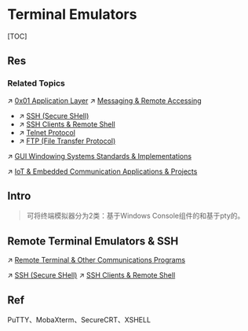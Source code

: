# Terminal Emulators

[TOC]



## Res
### Related Topics
↗ [0x01 Application Layer](../../../🏎️%20Computer%20Networking%20and%20Communication/📌%20Computer%20Networking%20Basics/0x01%20Application%20Layer/0x01%20Application%20Layer.md)
↗ [Messaging & Remote Accessing](../../../🏎️%20Computer%20Networking%20and%20Communication/📌%20Computer%20Networking%20Basics/0x01%20Application%20Layer/Messaging%20&%20Remote%20Accessing/Messaging%20&%20Remote%20Accessing.md)
- ↗ [SSH (Secure SHell)](../../../../CyberSecurity/Network%20Security/🏇%20Network%20Security%20Basics%20&%20Protocols/📱%20Application%20Layer%20Security%20Protocols/SSH%20(Secure%20SHell)/SSH%20(Secure%20SHell).md)
- ↗ [SSH Clients & Remote Shell](../../../../CyberSecurity/Network%20Security/🏇%20Network%20Security%20Basics%20&%20Protocols/📱%20Application%20Layer%20Security%20Protocols/SSH%20(Secure%20SHell)/SSH%20Clients%20&%20Remote%20Shell/SSH%20Clients%20&%20Remote%20Shell.md)
- ↗ [Telnet Protocol](../../../🏎️%20Computer%20Networking%20and%20Communication/📌%20Computer%20Networking%20Basics/0x01%20Application%20Layer/Messaging%20&%20Remote%20Accessing/Telnet%20Protocol.md)
- ↗ [FTP (File Transfer Protocol)](../../../🏎️%20Computer%20Networking%20and%20Communication/📌%20Computer%20Networking%20Basics/0x01%20Application%20Layer/File%20Transferring/FTP%20(File%20Transfer%20Protocol)/FTP%20(File%20Transfer%20Protocol).md)

↗ [GUI Windowing Systems Standards & Implementations](../../Linux%20(Derived%20From%20UNIX%20Family)/Free%20Software%20&%20OSS%20(Open%20Source%20Software)/Host%20Management/GUI%20Desktop%20Environments%20&%20Windowing%20Systems/📌%20GUI%20Windowing%20Systems%20Standards%20&%20Implementations/GUI%20Windowing%20Systems%20Standards%20&%20Implementations.md)

↗ [IoT & Embedded Communication Applications & Projects](../../../../Embedded%20&%20Internet%20of%20Things/IoT%20Networkings%20&%20Communications/IoT%20&%20Embedded%20Communication%20Applications%20&%20Projects/IoT%20&%20Embedded%20Communication%20Applications%20&%20Projects.md)



## Intro
>可将终端模拟器分为2类：基于Windows Console组件的和基于pty的。



## Remote Terminal Emulators & SSH
↗ [Remote Terminal & Other Communications Programs](Remote%20Terminal%20&%20Other%20Communications%20Programs/Remote%20Terminal%20&%20Other%20Communications%20Programs.md)

↗ [SSH (Secure SHell)](../../../../CyberSecurity/Network%20Security/🏇%20Network%20Security%20Basics%20&%20Protocols/📱%20Application%20Layer%20Security%20Protocols/SSH%20(Secure%20SHell)/SSH%20(Secure%20SHell).md)
↗ [SSH Clients & Remote Shell](../../../../CyberSecurity/Network%20Security/🏇%20Network%20Security%20Basics%20&%20Protocols/📱%20Application%20Layer%20Security%20Protocols/SSH%20(Secure%20SHell)/SSH%20Clients%20&%20Remote%20Shell/SSH%20Clients%20&%20Remote%20Shell.md)



## Ref
[推荐7款超级好用的终端工具 —— SSH+FTP - 码农阿雨的文章 - 知乎]: https://zhuanlan.zhihu.com/p/301653835

[网工、运维最常用的四款远程工具：PuTTY、MobaXterm、SecureCRT、XSHELL]: https://cloud.tencent.com/developer/article/2233389
PuTTY、MobaXterm、SecureCRT、XSHELL

[2023 推荐：10 款最佳 Linux 终端模拟器，让你的终端便捷有趣 - demo007x的文章 - 知乎]: https://zhuanlan.zhihu.com/p/657724339

